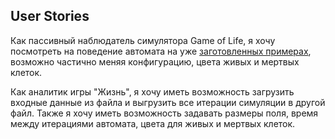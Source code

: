 ## User Stories

Как пассивный наблюдатель симулятора Game of Life, я хочу посмотреть на поведение автомата 
на уже [заготовленных примерах](https://en.wikipedia.org/wiki/Conway%27s_Game_of_Life#Examples_of_patterns), возможно частично меняя конфигурацию,
цвета живых и мертвых клеток.

Как аналитик игры "Жизнь", я хочу иметь возможность загрузить входные данные из файла и выгрузить 
все итерации симуляции в другой файл. Также я хочу иметь возможность
задавать размеры поля, время между итерациями автомата, цвета для живых и мертвых клеток.

